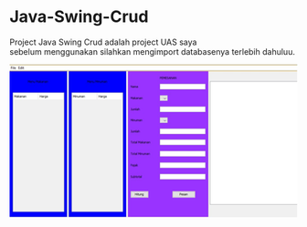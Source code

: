 # Java-Swing-Crud
Project Java Swing Crud adalah project UAS saya<br>
sebelum menggunakan silahkan mengimport databasenya terlebih dahuluu.<br>

![Alt Text](https://raw.githubusercontent.com/hanifhaniff/Java-Swing-Crud/master/menu%20utama.png)
